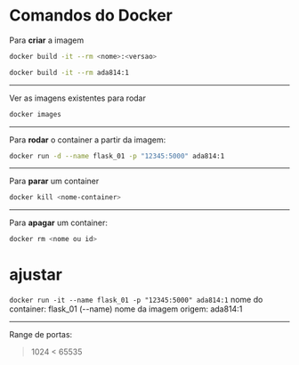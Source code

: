 # Comandos do Docker

Para **criar** a imagem

```bash
docker build -it --rm <nome>:<versao>
```

```bash
docker build -it --rm ada814:1
```

--- 

Ver as imagens existentes para rodar 

```bash
docker images
```

---

Para **rodar** o container a partir da imagem: 

```bash
docker run -d --name flask_01 -p "12345:5000" ada814:1
```

---

Para **parar** um container

```bash
docker kill <nome-container>
```

--- 

Para **apagar** um container:

```bash
docker rm <nome ou id>
```


# ajustar
`docker run -it --name flask_01 -p "12345:5000" ada814:1`
nome do container: flask_01 (--name)
nome da imagem origem: ada814:1

--- 

Range de portas: 

> 1024
< 65535

